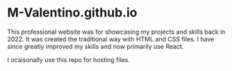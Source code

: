 # M-Valentino.github.io
This professional website was for showcasing my projects and skills back in 2022. It was created the traditional way with HTML and CSS files. I have since greatly improved my skills and now primarily use React.

I ocaisonally use this repo for hosting files.
